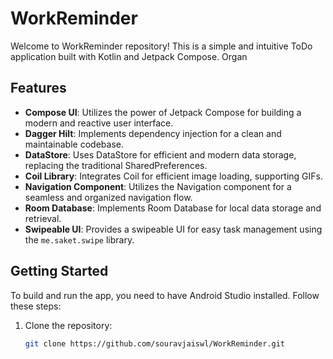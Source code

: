 # WorkReminder
Welcome to WorkReminder repository! This is a simple and intuitive ToDo application built with Kotlin and Jetpack Compose. Organ

## Features
- **Compose UI**: Utilizes the power of Jetpack Compose for building a modern and reactive user interface.
- **Dagger Hilt**: Implements dependency injection for a clean and maintainable codebase.
- **DataStore**: Uses DataStore for efficient and modern data storage, replacing the traditional SharedPreferences.
- **Coil Library**: Integrates Coil for efficient image loading, supporting GIFs.
- **Navigation Component**: Utilizes the Navigation component for a seamless and organized navigation flow.
- **Room Database**: Implements Room Database for local data storage and retrieval.
- **Swipeable UI**: Provides a swipeable UI for easy task management using the `me.saket.swipe` library.

## Getting Started

To build and run the app, you need to have Android Studio installed. Follow these steps:

1. Clone the repository:

   ```bash
   git clone https://github.com/souravjaiswl/WorkReminder.git
